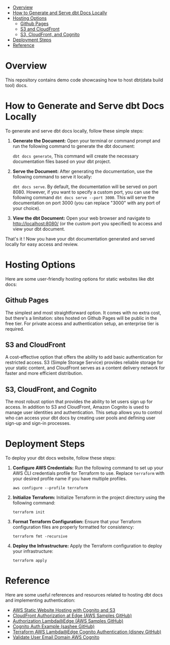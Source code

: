 - [Overview](#overview)
- [How to Generate and Serve dbt Docs Locally](#how-to-generate-and-serve-dbt-docs-locally)
- [Hosting Options](#hosting-options)
  - [Github Pages](#github-pages)
  - [S3 and CloudFront](#s3-and-cloudfront)
  - [S3, CloudFront, and Cognito](#s3-cloudfront-and-cognito)
- [Deployment Steps](#deployment-steps)
- [Reference](#reference)

# Overview
This repository contains demo code showcasing how to host dbt(data build tool) docs.

# How to Generate and Serve dbt Docs Locally

To generate and serve dbt docs locally, follow these simple steps:

1. **Generate the Document:** Open your terminal or command prompt and run the following command to generate the dbt document:

   `dbt docs generate`, This command will create the necessary documentation files based on your dbt project.

2. **Serve the Document:** After generating the documentation, use the following command to serve it locally:
   
   `dbt docs serve`. By default, the documentation will be served on port 8080. However, if you want to specify a custom port, you can use the following command `dbt docs serve --port 3000`. This will serve the documentation on port 3000 (you can replace "3000" with any port of your choice).

3. **View the dbt Document:** Open your web browser and navigate to [http://localhost:8080/](http://localhost:8080/) (or the custom port you specified) to access and view your dbt document.

That's it ! Now you have your dbt documentation generated and served locally for easy access and review.

# Hosting Options
Here are some user-friendly hosting options for static websites like dbt docs:

## Github Pages
The simplest and most straightforward option. It comes with no extra cost, but there's a limitation: sites hosted on Github Pages will be public in the free tier. For private access and authentication setup, an enterprise tier is required.

## S3 and CloudFront
A cost-effective option that offers the ability to add basic authentication for restricted access. S3 (Simple Storage Service) provides reliable storage for your static content, and CloudFront serves as a content delivery network for faster and more efficient distribution.

## S3, CloudFront, and Cognito
The most robust option that provides the ability to let users sign up for access. In addition to S3 and CloudFront, Amazon Cognito is used to manage user identities and authentication. This setup allows you to control who can access your dbt docs by creating user pools and defining user sign-up and sign-in processes.

# Deployment Steps
To deploy your dbt docs website, follow these steps:

1. **Configure AWS Credentials:**
   Run the following command to set up your AWS CLI credentials profile for Terraform to use. Replace `terraform` with your desired profile name if you have multiple profiles.

   ```
   aws configure --profile terraform
   ```

2. **Initialize Terraform:**
  Initialize Terraform in the project directory using the following command:

    ```
    terraform init
    ```

3. **Format Terraform Configuration:**
  Ensure that your Terraform configuration files are properly formatted for consistency:

    ```
    terraform fmt -recursive
    ```

4. **Deploy the Infrastructure:**
  Apply the Terraform configuration to deploy your infrastructure:

    ```
    terraform apply
    ```

# Reference
Here are some useful references and resources related to hosting dbt docs and implementing authentication:

- [AWS Static Website Hosting with Cognito and S3](https://howtoember.wordpress.com/2020/06/11/aws-static-website-hosting-with-cognito-and-s3/)
- [CloudFront Authorization at Edge (AWS Samples GitHub)](https://github.com/aws-samples/cloudfront-authorization-at-edge)
- [Authorization Lambda@Edge (AWS Samples GitHub)](https://github.com/aws-samples/authorization-lambda-at-edge)
- [Cognito Auth Example (sashee GitHub)](https://github.com/sashee/cognito-auth-example)
- [Terraform AWS Lambda@Edge Cognito Authentication (disney GitHub)](https://github.com/disney/terraform-aws-lambda-at-edge-cognito-authentication)
- [Validate User Email Domain AWS Cognito](https://andreybleme.com/2020-01-18/validate-user-email-domain-aws-cognito/)
